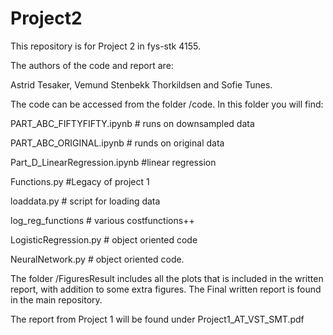 # Project2

This repository is for Project 2 in fys-stk 4155.

The authors of the code and report are:

Astrid Tesaker, Vemund Stenbekk Thorkildsen and Sofie Tunes.

The code can be accessed from the folder /code. 
In this folder you will find: 

PART_ABC_FIFTYFIFTY.ipynb # runs on downsampled data

PART_ABC_ORIGINAL.ipynb # runds on original data

Part_D_LinearRegression.ipynb #linear regression

Functions.py #Legacy of project 1

loaddata.py # script for loading data

log_reg_functions # various costfunctions++

LogisticRegression.py # object oriented code

NeuralNetwork.py # object oriented code.

The folder /FiguresResult includes all the plots that is included in the written report, with addition to some extra figures. The Final written report is found in the main repository. 


The report from Project 1 will be found under Project1_AT_VST_SMT.pdf
